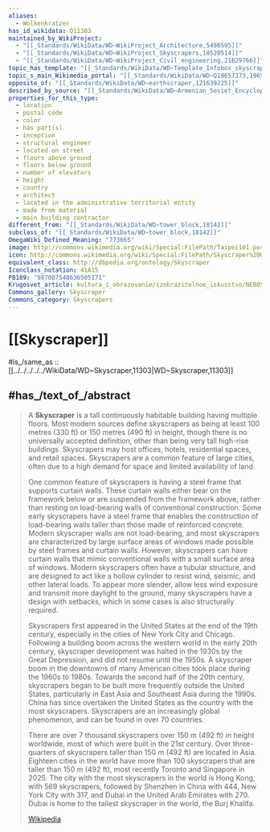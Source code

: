 ```yaml
---
aliases:
  - Wolkenkratzer
has_id_wikidata: Q11303
maintained_by_WikiProject:
  - "[[_Standards/WikiData/WD~WikiProject_Architecture,5496595]]"
  - "[[_Standards/WikiData/WD~WikiProject_Skyscrapers,18520514]]"
  - "[[_Standards/WikiData/WD~WikiProject_Civil_engineering,21829766]]"
topic_has_template: "[[_Standards/WikiData/WD~Template_Infobox_skyscraper,6238351]]"
topic_s_main_Wikimedia_portal: "[[_Standards/WikiData/WD~Q19657373,19657373]]"
opposite_of: "[[_Standards/WikiData/WD~earthscraper,121639225]]"
described_by_source: "[[_Standards/WikiData/WD~Armenian_Soviet_Encyclopedia,_vol._3,124737616]]"
properties_for_this_type:
  - location
  - postal code
  - color
  - has part(s)
  - inception
  - structural engineer
  - located on street
  - floors above ground
  - floors below ground
  - number of elevators
  - height
  - country
  - architect
  - located in the administrative territorial entity
  - made from material
  - main building contractor
different_from: "[[_Standards/WikiData/WD~tower_block,18142]]"
subclass_of: "[[_Standards/WikiData/WD~tower_block,18142]]"
OmegaWiki_Defined_Meaning: "773665"
image: http://commons.wikimedia.org/wiki/Special:FilePath/Taipei101.portrait.altonthompson.jpg
icon: http://commons.wikimedia.org/wiki/Special:FilePath/Skyscraper%20Office%20pixel%20art%20icon.svg
equivalent_class: http://dbpedia.org/ontology/Skyscraper
Iconclass_notation: 41A15
P8189: "987007548636505171"
Krugosvet_article: kultura_i_obrazovanie/izobrazitelnoe_iskusstvo/NEBOSKREB.html
Commons_gallery: Skyscraper
Commons_category: Skyscrapers
---
```


# [[Skyscraper]] 

#is_/same_as :: [[../../../../../WikiData/WD~Skyscraper,11303|WD~Skyscraper,11303]] 

## #has_/text_of_/abstract 

> A **Skyscraper** is a tall continuously habitable building having multiple floors. Most modern sources define skyscrapers as being at least 100 metres (330 ft) or 150 metres (490 ft) in height, though there is no universally accepted definition, other than being very tall high-rise buildings. Skyscrapers may host offices, hotels, residential spaces, and retail spaces. Skyscrapers are a common feature of large cities, often due to a high demand for space and limited availability of land. 
>
> One common feature of skyscrapers is having a steel frame that supports curtain walls. These curtain walls either bear on the framework below or are suspended from the framework above, rather than resting on load-bearing walls of conventional construction. Some early skyscrapers have a steel frame that enables the construction of load-bearing walls taller than those made of reinforced concrete. Modern skyscraper walls are not load-bearing, and most skyscrapers are characterized by large surface areas of windows made possible by steel frames and curtain walls. However, skyscrapers can have curtain walls that mimic conventional walls with a small surface area of windows. Modern skyscrapers often have a tubular structure, and are designed to act like a hollow cylinder to resist wind, seismic, and other lateral loads. To appear more slender, allow less wind exposure and transmit more daylight to the ground, many skyscrapers have a design with setbacks, which in some cases is also structurally required.
>
> Skyscrapers first appeared in the United States at the end of the 19th century, especially in the cities of New York City and Chicago. Following a building boom across the western world in the early 20th century, skyscraper development was halted in the 1930s by the Great Depression, and did not resume until the 1950s. A skyscraper boom in the downtowns of many American cities took place during the 1960s to 1980s. Towards the second half of the 20th century, skyscrapers began to be built more frequently outside the United States, particularly in East Asia and Southeast Asia during the 1990s. China has since overtaken the United States as the country with the most skyscrapers. Skyscrapers are an increasingly global phenomenon, and can be found in over 70 countries.
>
> There are over 7 thousand skyscrapers over 150 m (492 ft) in height worldwide, most of which were built in the 21st century. Over three-quarters of skyscrapers taller than 150 m (492 ft) are located in Asia. Eighteen cities in the world have more than 100 skyscrapers that are taller than 150 m (492 ft), most recently Toronto and Singapore in 2025. The city with the most skyscrapers in the world is Hong Kong, with 569 skyscrapers, followed by Shenzhen in China with 444, New York City with 317, and Dubai in the United Arab Emirates with 270. Dubai is home to the tallest skyscraper in the world, the Burj Khalifa.
>
> [Wikipedia](https://en.wikipedia.org/wiki/Skyscraper) 

